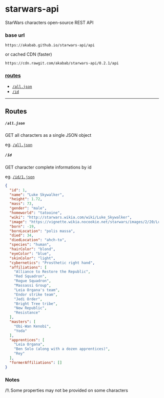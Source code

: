 # starwars-api

StarWars characters open-source REST API

### base url
`https://akabab.github.io/starwars-api/api`

or cached CDN (faster)

`https://cdn.rawgit.com/akabab/starwars-api/0.2.1/api`


### [routes](#routes-1)
- [`/all.json`](#alljson)
- [`/id`](#id)

----

## Routes

##### `/all.json`
GET all characters as a single JSON object

eg. [`/all.json`](https://cdn.rawgit.com/akabab/starwars-api/0.2.1/api/all.json)

##### `/id`
GET character complete informations by id

eg. [`/id/1.json`](https://cdn.rawgit.com/akabab/starwars-api/0.2.1/api/id/1.json)
```json
{
  "id": 1,
  "name": "Luke Skywalker",
  "height": 1.72,
  "mass": 73,
  "gender": "male",
  "homeworld": "tatooine",
  "wiki": "http://starwars.wikia.com/wiki/Luke_Skywalker",
  "image": "https://vignette.wikia.nocookie.net/starwars/images/2/20/LukeTLJ.jpg",
  "born": -19,
  "bornLocation": "polis massa",
  "died": 34,
  "diedLocation": "ahch-to",
  "species": "human",
  "hairColor": "blond",
  "eyeColor": "blue",
  "skinColor": "light",
  "cybernetics": "Prosthetic right hand",
  "affiliations": [
    "Alliance to Restore the Republic",
    "Red Squadron",
    "Rogue Squadron",
    "Massassi Group",
    "Leia Organa's team",
    "Endor strike team",
    "Jedi Order",
    "Bright Tree tribe",
    "New Republic",
    "Resistance"
  ],
  "masters": [
    "Obi-Wan Kenobi",
    "Yoda"
  ],
  "apprentices": [
    "Leia Organa",
    "Ben Solo (along with a dozen apprentices)",
    "Rey"
  ],
  "formerAffiliations": []
}
```


### Notes

/!\ Some properties may not be provided on some characters
